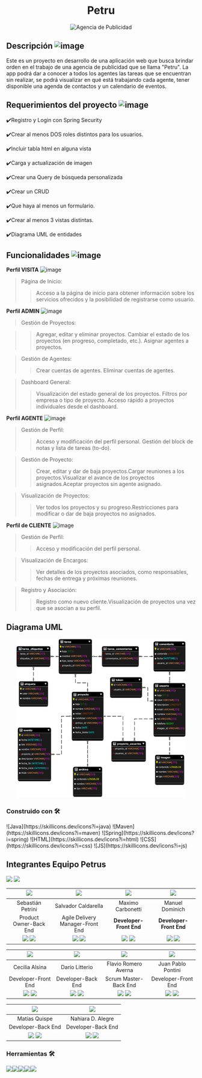 <h1 align = "center">Petru</h1>
<p align="center">
  <img src="https://readme-typing-svg.demolab.com/?lines=Proyecto+Final+Integrador+Egg;EQUIPO+P&font=Fira%20Code&center=true&width=380&height=50&duration=4000&pause=1000" alt="Agencia de Publicidad">
</p>

## Descripción ![image](https://github.com/ProyectoPetru/Petru/assets/127913044/8698e6ab-a9b7-4a8e-90bd-0dfa0c735bc0)

Este es un proyecto en desarrollo de una aplicación web que busca brindar orden en el trabajo de una agencia de publicidad que se llama "Petru". La app podrá dar a conocer a todos los agentes 
las tareas que se encuentran sin realizar, se podrá visualizar en qué está trabajando cada agente, tener disponible una agenda de contactos y un calendario de eventos. 

 
## Requerimientos del proyecto ![image](https://github.com/No-Country/s12-10-m-java-angular/assets/127913044/91dbc679-206a-44f4-bde0-95e3d29a13a0)

✔️Registro y Login con Spring Security

✔️Crear al menos DOS roles distintos para los usuarios.

✔️Incluir tabla html en alguna vista

✔️Carga y actualización de imagen

✔️Crear una Query de búsqueda personalizada

✔️Crear un CRUD

✔️Que haya al menos un formulario.

✔️Crear al menos 3 vistas distintas.

✔️Diagrama UML de entidades

## Funcionalidades ![image](https://github.com/ProyectoPetru/Petru/assets/127913044/c7fc9202-b27e-46c0-a6b9-ac7ba20726cb)

**Perfil VISITA** ![image](https://github.com/ProyectoPetru/Petru/assets/127913044/e2372e96-0297-42c2-aba5-9f64ad32dc9f)


>Página de Inicio:
>>Acceso a la página de inicio para obtener información sobre los servicios ofrecidos y la posibilidad de registrarse como usuario.

**Perfil ADMIN** ![image](https://github.com/ProyectoPetru/Petru/assets/127913044/51a64f84-4cf3-471c-932b-583d1a903c24)


>Gestión de Proyectos:

>>Agregar, editar y eliminar proyectos. Cambiar el estado de los proyectos (en progreso, completado, etc.). Asignar agentes a proyectos.

>Gestión de Agentes:
>>Crear cuentas de agentes. Eliminar cuentas de agentes.

>Dashboard General:
>>Visualización del estado general de los proyectos. Filtros por empresa o tipo de proyecto. Acceso rápido a proyectos individuales desde el dashboard.

**Perfil AGENTE** ![image](https://github.com/ProyectoPetru/Petru/assets/127913044/fa8a5333-9d31-450c-b82e-c3c5ff100f6d)


>Gestión de Perfil:
>>Acceso y modificación del perfil personal. Gestión del block de notas y lista de tareas (to-do).

>Gestión de Proyecto:
>>Crear, editar y dar de baja proyectos.Cargar reuniones a los proyectos.Visualizar el avance de los proyectos asignados.Aceptar proyectos sin agente asignado.

>Visualización de Proyectos:
>>Ver todos los proyectos y su progreso.Restricciones para modificar o dar de baja proyectos no asignados.

**Perfil de CLIENTE** ![image](https://github.com/ProyectoPetru/Petru/assets/127913044/703c5ddc-a0cb-4151-9600-ed87ea311ec6)



>Gestión de Perfil:
>>Acceso y modificación del perfil personal.

>Visualización de Encargos:
>>Ver detalles de los proyectos asociados, como responsables, fechas de entrega y próximas reuniones.

>Registro y Asociación:
>>Registro como nuevo cliente.Visualización de proyectos una vez que se asocian a su perfil.

## Diagrama UML
<h5 align = "center"><img src=diagrama.png width=450 high=400></h5>

### Construido con 🛠️
<div style="display: flex; justify-content: space-between">
![Java](https://skillicons.dev/icons?i=java)
![Maven](https://skillicons.dev/icons?i=maven)
![Spring](https://skillicons.dev/icons?i=spring)
![HTML](https://skillicons.dev/icons?i=html)
![CSS](https://skillicons.dev/icons?i=css)
![JS](https://skillicons.dev/icons?i=js)
</div>

## Integrantes Equipo Petrus
<a href="https://github.com/ProyectoPetru/Petru/graphs/contributors" alt="Contributors">
        <img src="https://img.shields.io/github/contributors/ProyectoPetru/Petru" /></a>
<a href="https://github.com/ProyectoPetru/Petru/commits/main" alt="Commit activity">
        <img src="https://img.shields.io/github/commit-activity/t/ProyectoPetru/Petru" /></a>


| <img src="https://avatars.githubusercontent.com/u/129103840?v=4" width=50>  | <img src="https://avatars.githubusercontent.com/u/127808099?v=4" width=50>| <img src="https://avatars.githubusercontent.com/u/121438507?v=4" width=50>| <img src="https://avatars.githubusercontent.com/u/124200890?v=4" width=50>  |   
:-:|:-:|:-:|:-:|
|   Sebastián Petrini    |   Salvador Caldarella    |   Maximo Carbonetti    |   Manuel Dominich     | 
| Product Owner-Back End |Agile Delivery Manager-Front End| **Developer-Front End**  | **Developer-Front End**  | 
| <a href="https://github.com/sebapetrini"><img src="https://img.shields.io/badge/github-%23121011.svg?&style=for-the-badge&logo=github&logoColor=white"/></a> <a href="https://www.linkedin.com/in/sebastian-petrini"><img src="https://img.shields.io/badge/linkedin%20-%230077B5.svg?&style=for-the-badge&logo=linkedin&logoColor=white"/></a>| <a href="https://github.com/Salvatury"><img src="https://img.shields.io/badge/github-%23121011.svg?&style=for-the-badge&logo=github&logoColor=white"/></a> <a href="https://www.linkedin.com/in/"><img src="https://img.shields.io/badge/linkedin%20-%230077B5.svg?&style=for-the-badge&logo=linkedin&logoColor=white"/></a>| <a href="https://github.com/maximocarbonetti"><img src="https://img.shields.io/badge/github-%23121011.svg?&style=for-the-badge&logo=github&logoColor=white"/></a> <a href="https://www.linkedin.com/in/"><img src="https://img.shields.io/badge/linkedin%20-%230077B5.svg?&style=for-the-badge&logo=linkedin&logoColor=white"/></a>| <a href="https://github.com/Dominiciss"><img src="https://img.shields.io/badge/github-%23121011.svg?&style=for-the-badge&logo=github&logoColor=white"/></a> <a href="https://www.linkedin.com/in/manuel-dominich-martinez/"><img src="https://img.shields.io/badge/linkedin%20-%230077B5.svg?&style=for-the-badge&logo=linkedin&logoColor=white"/></a> |

| <img src="https://avatars.githubusercontent.com/u/127913044?v=4" width=50>  | <img src="https://avatars.githubusercontent.com/u/59675864?v=4" width=50>| <img src="https://avatars.githubusercontent.com/u/129459490?v=4" width=50>| <img src="https://avatars.githubusercontent.com/u/108185703?v=4" width=50>  |   
:-:|:-:|:-:|:-:|
|   Cecilia Alsina    |   Darío Litterio |   Flavio Romero Averna |   Juan Pablo Pontini     | 
| Developer-Front End |Developer-Back End|  Scrum Master-Back End |   Developer-Front End    | 
| <a href="https://github.com/Ceci-Alsina"><img src="https://img.shields.io/badge/github-%23121011.svg?&style=for-the-badge&logo=github&logoColor=white"/></a> <a href="https://www.linkedin.com/in/cecilia-alsina-3670aa207/"><img src="https://img.shields.io/badge/linkedin%20-%230077B5.svg?&style=for-the-badge&logo=linkedin&logoColor=white"/></a>| <a href="https://github.com/Darioezequiel17"><img src="https://img.shields.io/badge/github-%23121011.svg?&style=for-the-badge&logo=github&logoColor=white"/></a> <a href="https://www.linkedin.com/in/"><img src="https://img.shields.io/badge/linkedin%20-%230077B5.svg?&style=for-the-badge&logo=linkedin&logoColor=white"/></a>| <a href="https://github.com/flavioav"><img src="https://img.shields.io/badge/github-%23121011.svg?&style=for-the-badge&logo=github&logoColor=white"/></a> <a href="https://www.linkedin.com/in/flavio-emiliano-romero-averna-b36785287?lipi=urn%3Ali%3Apage%3Ad_flagship3_profile_view_base_contact_details%3B5D25T8onT7Sha%2B7Hwzgtfg%3D%3D"><img src="https://img.shields.io/badge/linkedin%20-%230077B5.svg?&style=for-the-badge&logo=linkedin&logoColor=white"/></a>| <a href="https://github.com/juampi21"><img src="https://img.shields.io/badge/github-%23121011.svg?&style=for-the-badge&logo=github&logoColor=white"/></a> <a href="https://www.linkedin.com/in/"><img src="https://img.shields.io/badge/linkedin%20-%230077B5.svg?&style=for-the-badge&logo=linkedin&logoColor=white"/></a> |

| <img src="https://avatars.githubusercontent.com/u/44714657?v=4" width=50>  | <img src="https://avatars.githubusercontent.com/u/128552164?v=4" width=50>| 
:-:|:-:|
|   Matías Quispe    |   Nahiara D. Alegre |   
| Developer-Back End |Developer-Back End|
| <a href="https://github.com/matias4280"><img src="https://img.shields.io/badge/github-%23121011.svg?&style=for-the-badge&logo=github&logoColor=white"/></a> <a href="https://www.linkedin.com/in/matiasquispe4269"><img src="https://img.shields.io/badge/linkedin%20-%230077B5.svg?&style=for-the-badge&logo=linkedin&logoColor=white"/></a>| <a href="https://github.com/NahiDenice"><img src="https://img.shields.io/badge/github-%23121011.svg?&style=for-the-badge&logo=github&logoColor=white"/></a> <a href="https://www.linkedin.com/in/"><img src="https://img.shields.io/badge/linkedin%20-%230077B5.svg?&style=for-the-badge&logo=linkedin&logoColor=white"/></a>| 


### Herramientas 🛠️
<img src=https://www.vectorlogo.zone/logos/asana/asana-ar21.svg><img src=https://www.vectorlogo.zone/logos/discord/discord-ar21.svg><img src=https://www.vectorlogo.zone/logos/whatsapp/whatsapp-ar21.svg><img src=https://www.vectorlogo.zone/logos/zoomus/zoomus-ar21.svg><img src=https://www.vectorlogo.zone/logos/github/github-ar21.svg>




        
